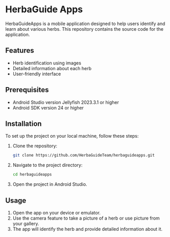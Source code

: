 # HerbaGuide Apps

HerbaGuideApps is a mobile application designed to help users identify and learn about various herbs. This repository contains the source code for the application.

## Features

- Herb identification using images
- Detailed information about each herb
- User-friendly interface

## Prerequisites

- Android Studio version Jellyfish 2023.3.1 or higher
- Android SDK version 24 or higher

## Installation

To set up the project on your local machine, follow these steps:

1. Clone the repository:
   ```bash
   git clone https://github.com/HerbaGuideTeam/herbaguideapps.git
   ```
2. Navigate to the project directory:
   ```bash
   cd herbaguideapps
   ```
3. Open the project in Android Studio.

## Usage

1. Open the app on your device or emulator.
2. Use the camera feature to take a picture of a herb or use picture from your gallery.
3. The app will identify the herb and provide detailed information about it.
